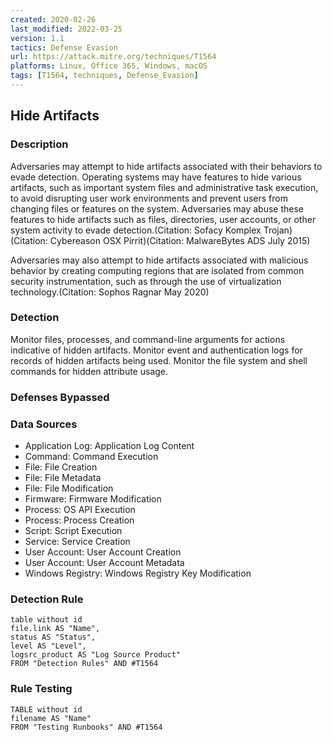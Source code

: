```yaml
---
created: 2020-02-26
last_modified: 2022-03-25
version: 1.1
tactics: Defense Evasion
url: https://attack.mitre.org/techniques/T1564
platforms: Linux, Office 365, Windows, macOS
tags: [T1564, techniques, Defense_Evasion]
---
```


## Hide Artifacts

### Description

Adversaries may attempt to hide artifacts associated with their behaviors to evade detection. Operating systems may have features to hide various artifacts, such as important system files and administrative task execution, to avoid disrupting user work environments and prevent users from changing files or features on the system. Adversaries may abuse these features to hide artifacts such as files, directories, user accounts, or other system activity to evade detection.(Citation: Sofacy Komplex Trojan)(Citation: Cybereason OSX Pirrit)(Citation: MalwareBytes ADS July 2015)

Adversaries may also attempt to hide artifacts associated with malicious behavior by creating computing regions that are isolated from common security instrumentation, such as through the use of virtualization technology.(Citation: Sophos Ragnar May 2020)

### Detection

Monitor files, processes, and command-line arguments for actions indicative of hidden artifacts. Monitor event and authentication logs for records of hidden artifacts being used. Monitor the file system and shell commands for hidden attribute usage.

### Defenses Bypassed



### Data Sources

  - Application Log: Application Log Content
  -  Command: Command Execution
  -  File: File Creation
  -  File: File Metadata
  -  File: File Modification
  -  Firmware: Firmware Modification
  -  Process: OS API Execution
  -  Process: Process Creation
  -  Script: Script Execution
  -  Service: Service Creation
  -  User Account: User Account Creation
  -  User Account: User Account Metadata
  -  Windows Registry: Windows Registry Key Modification
### Detection Rule

```dataview
table without id
file.link AS "Name",
status AS "Status",
level AS "Level",
logsrc_product AS "Log Source Product"
FROM "Detection Rules" AND #T1564
```

### Rule Testing

```dataview
TABLE without id
filename AS "Name"
FROM "Testing Runbooks" AND #T1564
```
